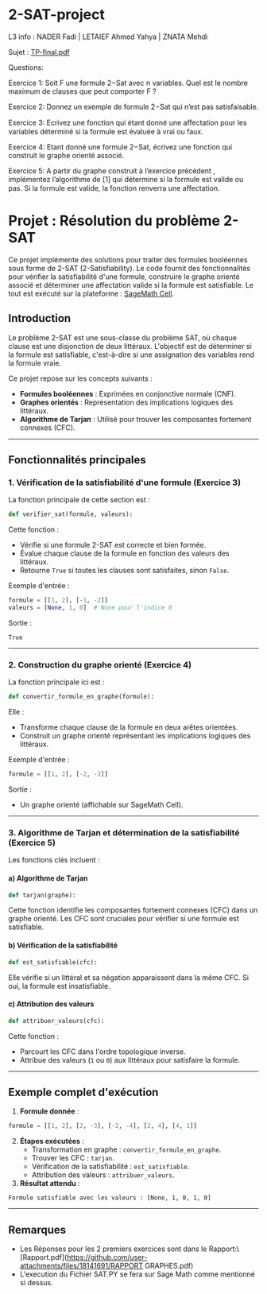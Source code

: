 # 2-SAT-project
L3 info : 
NADER Fadi   |
LETAIEF Ahmed Yahya  |
ZNATA Mehdi

Sujet :
[TP-final.pdf](https://github.com/user-attachments/files/18141691/TP-final-2020.pdf)

Questions:

Exercice 1: Soit F une formule 2−Sat avec n variables. Quel est le nombre maximum de clauses que peut comporter F ?

Exercice 2: Donnez un exemple de formule 2−Sat qui n’est pas satisfaisable.

Exercice 3: Ecrivez une fonction qui étant donné une aﬀectation pour les variables déterminé si la formule est évaluée à vrai ou faux.

Exercice 4: Etant donné une formule 2−Sat, écrivez une fonction qui construit le graphe orienté associé.

Exercice 5: A partir du graphe construit à l’exercice précédent , implémentez l’algorithme de [1] qui détermine si la formule est valide ou pas. Si la formule
est valide, la fonction renverra une aﬀectation.


# Projet : Résolution du problème 2-SAT

Ce projet implémente des solutions pour traiter des formules booléennes sous forme de 2-SAT (2-Satisfiability). Le code fournit des fonctionnalités pour vérifier la satisfiabilité d'une formule, construire le graphe orienté associé et déterminer une affectation valide si la formule est satisfiable. Le tout est exécuté sur la plateforme : [SageMath Cell](https://sagecell.sagemath.org/).

## Introduction

Le problème 2-SAT est une sous-classe du problème SAT, où chaque clause est une disjonction de deux littéraux. L'objectif est de déterminer si la formule est satisfiable, c'est-à-dire si une assignation des variables rend la formule vraie. 

Ce projet repose sur les concepts suivants :
- **Formules booléennes** : Exprimées en conjonctive normale (CNF).
- **Graphes orientés** : Représentation des implications logiques des littéraux.
- **Algorithme de Tarjan** : Utilisé pour trouver les composantes fortement connexes (CFC).

---

## Fonctionnalités principales

### 1. Vérification de la satisfiabilité d'une formule (Exercice 3)

La fonction principale de cette section est :

```python
def verifier_sat(formule, valeurs):
```
Cette fonction :
- Vérifie si une formule 2-SAT est correcte et bien formée.
- Évalue chaque clause de la formule en fonction des valeurs des littéraux.
- Retourne `True` si toutes les clauses sont satisfaites, sinon `False`.

Exemple d'entrée :
```python
formule = [[1, 2], [-1, -2]]
valeurs = [None, 1, 0]  # None pour l'indice 0
```
Sortie :
```plaintext
True
```

---

### 2. Construction du graphe orienté (Exercice 4)

La fonction principale ici est :

```python
def convertir_formule_en_graphe(formule):
```
Elle :
- Transforme chaque clause de la formule en deux arêtes orientées.
- Construit un graphe orienté représentant les implications logiques des littéraux.

Exemple d'entrée :
```python
formule = [[1, 2], [-2, -3]]
```
Sortie :
- Un graphe orienté (affichable sur SageMath Cell).

---

### 3. Algorithme de Tarjan et détermination de la satisfiabilité (Exercice 5)

Les fonctions clés incluent :

#### a) Algorithme de Tarjan
```python
def tarjan(graphe):
```
Cette fonction identifie les composantes fortement connexes (CFC) dans un graphe orienté. Les CFC sont cruciales pour vérifier si une formule est satisfiable.

#### b) Vérification de la satisfiabilité
```python
def est_satisfiable(cfc):
```
Elle vérifie si un littéral et sa négation apparaissent dans la même CFC. Si oui, la formule est insatisfiable.

#### c) Attribution des valeurs
```python
def attribuer_valeurs(cfc):
```
Cette fonction :
- Parcourt les CFC dans l'ordre topologique inverse.
- Attribue des valeurs (`1` ou `0`) aux littéraux pour satisfaire la formule.

---

## Exemple complet d'exécution

1. **Formule donnée** :
```python
formule = [[1, 2], [2, -3], [-2, -4], [2, 4], [4, 1]]
```
2. **Étapes exécutées** :
   - Transformation en graphe : `convertir_formule_en_graphe`.
   - Trouver les CFC : `tarjan`.
   - Vérification de la satisfiabilité : `est_satisfiable`.
   - Attribution des valeurs : `attribuer_valeurs`.
3. **Résultat attendu** :
```plaintext
Formule satisfiable avec les valeurs : [None, 1, 0, 1, 0]
```

---


## Remarques
- Les Réponses pour les 2 premiers exercices sont dans le Rapport:\\
[Rapport.pdf](https://github.com/user-attachments/files/18141691/RAPPORT GRAPHES.pdf)
- L'execution du Fichier  SAT.PY se fera sur Sage Math comme mentionné si dessus.
